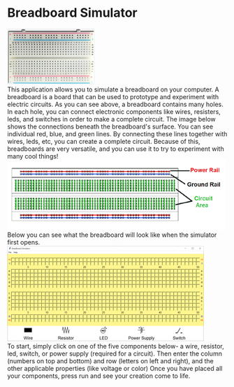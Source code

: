# Breadboard Simulator
![](src/Python/breadboard.png)  
This application allows you to simulate a breadboard on your computer.
A breadboard is a board that can be used to prototype and experiment with electric circuits.
As you can see above, a breadboard contains many holes. In each hole, you can connect electronic components like wires, resisters, leds, and switches in order to make a complete circuit.
The image below shows the connections beneath the breadboard's surface. You can see individual red, blue, and green lines.
By connecting these lines together with wires, leds, etc, you can create a complete circuit.
Because of this, breadboards are very versatile, and you can use it to try to experiment with many cool things!  
![](src/Python/breadboardconnections.png)  
Below you can see what the breadboard will look like when the simulator first opens.  
![](src/Python/simimg.png)  
To start, simply click on one of the five components below- a wire, resistor, led, switch, or power supply (required for a circuit).
Then enter the column (numbers on top and bottom) and row (letters on left and right), and the other applicable properties (like voltage or color)
Once you have placed all your components, press run and see your creation come to life.